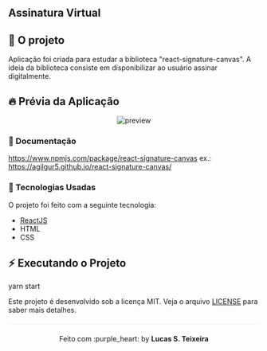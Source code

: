 ## Assinatura Virtual

## :barber: O projeto

Aplicação foi criada para estudar a biblioteca "react-signature-canvas".
A ideia da biblioteca consiste em disponibilizar ao usuário assinar digitalmente. 

## :fire: Prévia da Aplicação

<div align="center"> 
<img src="https://media.giphy.com/media/sBGUWWJoSg0T23ZkYB/giphy.gif" alt="preview"/>
</div>

### :memo: Documentação
https://www.npmjs.com/package/react-signature-canvas
ex.:
https://agilgur5.github.io/react-signature-canvas/

### :rocket: Tecnologias Usadas

O projeto foi feito com a seguinte tecnologia:

- [ReactJS](https://pt-br.reactjs.org/)
- HTML
- CSS

## :zap: Executando o Projeto
yarn start


Este projeto é desenvolvido sob a licença MIT. Veja o arquivo [LICENSE](LICENSE.md) para saber mais detalhes.

<p align="center" style="margin-top: 20px; border-top: 1px solid #eee; padding-top: 20px;">Feito com :purple_heart: by <strong> Lucas S. Teixeira</strong> </p>

